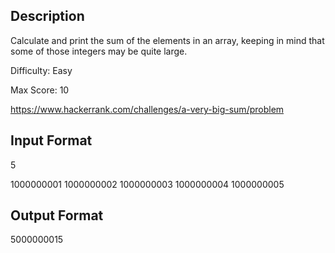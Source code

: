 ## Description
Calculate and print the sum of the elements in an array, keeping in mind that some of those integers may be quite large.

Difficulty: Easy

Max Score: 10

https://www.hackerrank.com/challenges/a-very-big-sum/problem

## Input Format

5

1000000001 1000000002 1000000003 1000000004 1000000005

## Output Format


5000000015
